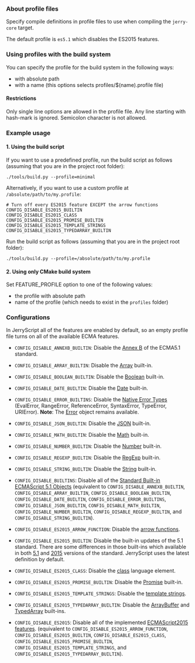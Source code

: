 ### About profile files

Specify compile definitions in profile files to use when compiling the `jerry-core` target.

The default profile is ``es5.1`` which disables the ES2015 features.

### Using profiles with the build system

You can specify the profile for the build system in the following ways:
  * with absolute path
  * with a name (this options selects profiles/$(name).profile file)

#### Restrictions
Only single line options are allowed in the profile file. Any line starting with hash-mark is ignored. Semicolon character is not allowed.


### Example usage

#### 1. Using the build script

If you want to use a predefined profile, run the build script as follows
(assuming that you are in the project root folder):

```
./tools/build.py --profile=minimal
```

Alternatively, if you want to use a custom profile at
`/absolute/path/to/my.profile`:

```
# Turn off every ES2015 feature EXCEPT the arrow functions
CONFIG_DISABLE_ES2015_BUILTIN
CONFIG_DISABLE_ES2015_CLASS
CONFIG_DISABLE_ES2015_PROMISE_BUILTIN
CONFIG_DISABLE_ES2015_TEMPLATE_STRINGS
CONFIG_DISABLE_ES2015_TYPEDARRAY_BUILTIN
```

Run the build script as follows (assuming that you are in the project root
folder):

```
./tools/build.py --profile=/absolute/path/to/my.profile
```

#### 2. Using only CMake build system

Set FEATURE_PROFILE option to one of the following values:
* the profile with absolute path
* name of the profile (which needs to exist in the `profiles` folder)

### Configurations

In JerryScript all of the features are enabled by default, so an empty profile file turns on all of the available ECMA features.

* `CONFIG_DISABLE_ANNEXB_BUILTIN`:
  Disable the [Annex B](http://www.ecma-international.org/ecma-262/5.1/index.html#sec-B) of the ECMA5.1 standard.
* `CONFIG_DISABLE_ARRAY_BUILTIN`:
  Disable the [Array](http://www.ecma-international.org/ecma-262/5.1/index.html#sec-15.4) built-in.
* `CONFIG_DISABLE_BOOLEAN_BUILTIN`:
  Disable the [Boolean](http://www.ecma-international.org/ecma-262/5.1/index.html#sec-15.6) built-in.
* `CONFIG_DISABLE_DATE_BUILTIN`:
  Disable the [Date](http://www.ecma-international.org/ecma-262/5.1/index.html#sec-15.9) built-in.
* `CONFIG_DISABLE_ERROR_BUILTINS`:
  Disable the [Native Error Types](http://www.ecma-international.org/ecma-262/5.1/index.html#sec-15.11.6) (EvalError, RangeError, ReferenceError, SyntaxError, TypeError, URIError).
  **Note**: The [Error](http://www.ecma-international.org/ecma-262/5.1/index.html#sec-15.11.2) object remains available.
* `CONFIG_DISABLE_JSON_BUILTIN`:
  Disable the [JSON](http://www.ecma-international.org/ecma-262/5.1/index.html#sec-15.12) built-in.
* `CONFIG_DISABLE_MATH_BUILTIN`:
  Disable the [Math](http://www.ecma-international.org/ecma-262/5.1/index.html#sec-15.8) built-in.
* `CONFIG_DISABLE_NUMBER_BUILTIN`:
  Disable the [Number](http://www.ecma-international.org/ecma-262/5.1/index.html#sec-15.7) built-in.
* `CONFIG_DISABLE_REGEXP_BUILTIN`:
  Disable the [RegExp](http://www.ecma-international.org/ecma-262/5.1/index.html#sec-15.10) built-in.
* `CONFIG_DISABLE_STRING_BUILTIN`:
  Disable the [String](http://www.ecma-international.org/ecma-262/5.1/index.html#sec-15.5) built-in.
* `CONFIG_DISABLE_BUILTINS`:
  Disable all of the [Standard Built-in ECMAScript 5.1 Objects](http://www.ecma-international.org/ecma-262/5.1/index.html#sec-15)
  (equivalent to `CONFIG_DISABLE_ANNEXB_BUILTIN`, `CONFIG_DISABLE_ARRAY_BUILTIN`, `CONFIG_DISABLE_BOOLEAN_BUILTIN`, `CONFIG_DISABLE_DATE_BUILTIN`, `CONFIG_DISABLE_ERROR_BUILTINS`, `CONFIG_DISABLE_JSON_BUILTIN`, `CONFIG_DISABLE_MATH_BUILTIN`, `CONFIG_DISABLE_NUMBER_BUILTIN`, `CONFIG_DISABLE_REGEXP_BUILTIN`, and `CONFIG_DISABLE_STRING_BUILTIN`).

* `CONFIG_DISABLE_ES2015_ARROW_FUNCTION`:
  Disable the [arrow functions](http://www.ecma-international.org/ecma-262/6.0/#sec-arrow-function-definitions).
* `CONFIG_DISABLE_ES2015_BUILTIN`:
  Disable the built-in updates of the 5.1 standard. There are some differences in those built-ins which available in both [5.1](http://www.ecma-international.org/ecma-262/5.1/) and [2015](http://www.ecma-international.org/ecma-262/6.0/) versions of the standard. JerryScript uses the latest definition by default.
* `CONFIG_DISABLE_ES2015_CLASS`:
  Disable the [class](https://www.ecma-international.org/ecma-262/6.0/#sec-class-definitions) language element.
* `CONFIG_DISABLE_ES2015_PROMISE_BUILTIN`:
  Disable the [Promise](http://www.ecma-international.org/ecma-262/6.0/#sec-promise-objects) built-in.
* `CONFIG_DISABLE_ES2015_TEMPLATE_STRINGS`:
  Disable the [template strings](http://www.ecma-international.org/ecma-262/6.0/#sec-static-semantics-templatestrings).
* `CONFIG_DISABLE_ES2015_TYPEDARRAY_BUILTIN`:
  Disable the [ArrayBuffer](http://www.ecma-international.org/ecma-262/6.0/#sec-arraybuffer-objects) and [TypedArray](http://www.ecma-international.org/ecma-262/6.0/#sec-typedarray-objects) built-ins.
* `CONFIG_DISABLE_ES2015`: Disable all of the implemented [ECMAScript2015 features](http://www.ecma-international.org/ecma-262/6.0/).
  (equivalent to `CONFIG_DISABLE_ES2015_ARROW_FUNCTION`, `CONFIG_DISABLE_ES2015_BUILTIN`, `CONFIG_DISABLE_ES2015_CLASS`, `CONFIG_DISABLE_ES2015_PROMISE_BUILTIN`, `CONFIG_DISABLE_ES2015_TEMPLATE_STRINGS`, and `CONFIG_DISABLE_ES2015_TYPEDARRAY_BUILTIN`).